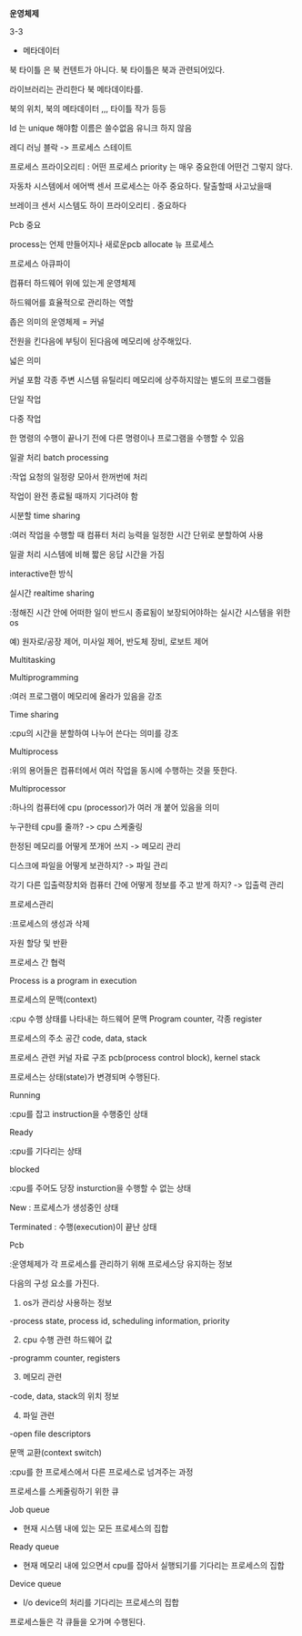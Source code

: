 **운영체제**

3-3

- 메타데이터

북 타이틀 은 북 컨텐트가 아니다. 북 타이틀은 북과 관련되어있다.

라이브러리는 관리한다 북 메타데이타를. 

북의 위치, 북의 메타데이터 ,,, 타이틀 작가 등등 

Id 는 unique 해야함 이름은 쓸수없음 유니크 하지 않음

레디 러닝 블락 -> 프로세스 스테이트 

프로세스 프라이오리티 : 어떤 프로세스 priority 는 매우 중요한데 어떤건 그렇지 않다.

자동차 시스템에서 에어백 센서 프로세스는 아주 중요하다. 탈출할때 사고났을때

브레이크 센서 시스템도 하이 프라이오리티 . 중요하다 

Pcb 중요

process는 언제 만들어지나 새로운pcb allocate 뉴 프로세스

프로세스 아큐파이





컴퓨터 하드웨어 위에 있는게 운영체제

하드웨어를 효율적으로 관리하는 역할

좁은 의미의 운영체제 = 커널

전원을 킨다음에 부팅이 된다음에 메모리에 상주해있다.

넓은 의미

커널 포함 각종 주변 시스템 유틸리티 메모리에 상주하지않는 별도의 프로그램들



단일 작업

다중 작업

한 명령의 수행이 끝나기 전에 다른 명령이나 프로그램을 수행할 수 있음

일괄 처리 batch processing

:작업 요청의 일정량 모아서 한꺼번에 처리

작업이 완전 종료될 때까지 기다려야 함

시분할 time sharing

:여러 작업을 수행할 때 컴퓨터 처리 능력을 일정한 시간 단위로 분할하여 사용

일괄 처리 시스템에 비해 짧은 응답 시간을 가짐

interactive한 방식

실시간 realtime sharing

:정해진 시간 안에 어떠한 일이 반드시 종료됨이 보장되어야하는 실시간 시스템을 위한 os

예) 원자로/공장 제어, 미사일 제어, 반도체 장비, 로보트 제어



Multitasking

Multiprogramming

:여러 프로그램이 메모리에 올라가 있음을 강조

Time sharing

:cpu의 시간을 분할하여 나누어 쓴다는 의미를 강조

Multiprocess

:위의 용어들은 컴퓨터에서 여러 작업을 동시에 수행하는 것을 뜻한다.

Multiprocessor

:하나의 컴퓨터에 cpu (processor)가 여러 개 붙어 있음을 의미



누구한테 cpu를 줄까? -> cpu 스케줄링

한정된 메모리를 어떻게 쪼개어 쓰지 -> 메모리 관리

디스크에 파일을 어떻게 보관하지? -> 파일 관리

각기 다른 입출력장치와 컴퓨터 간에 어떻게 정보를 주고 받게 하지? -> 입출력 관리

프로세스관리

:프로세스의 생성과 삭제

자원 할당 및 반환

프로세스 간 협력



Process is a program in execution

프로세스의 문맥(context)

:cpu 수행 상태를 나타내는 하드웨어 문맥 Program counter, 각종 register

프로세스의 주소 공간 code, data, stack

프로세스 관련 커널 자료 구조 pcb(process control block), kernel stack



프로세스는 상태(state)가 변경되며 수행된다.

Running

:cpu를 잡고 instruction을 수행중인 상태

Ready

:cpu를 기다리는 상태

blocked

:cpu를 주어도 당장 insturction을 수행할 수 없는 상태

New : 프로세스가 생성중인 상태

Terminated : 수행(execution)이 끝난 상태



Pcb

:운영체제가 각 프로세스를 관리하기 위해 프로세스당 유지하는 정보

 다음의 구성 요소를 가진다.

1. os가 관리상 사용하는 정보

-process state, process id, scheduling information, priority

2) cpu 수행 관련 하드웨어 값

-programm counter, registers

3) 메모리 관련

-code, data, stack의 위치 정보

4) 파일 관련

-open file descriptors



문맥 교환(context switch)

:cpu를 한 프로세스에서 다른 프로세스로 넘겨주는 과정



프로세스를 스케줄링하기 위한 큐

Job queue

- 현재 시스템 내에 있는 모든 프로세스의 집합

Ready queue

- 현재 메모리 내에 있으면서 cpu를 잡아서 실행되기를 기다리는 프로세스의 집합

Device queue

- I/o device의 처리를 기다리는 프로세스의 집합

프로세스들은 각 큐들을 오가며 수행된다. 